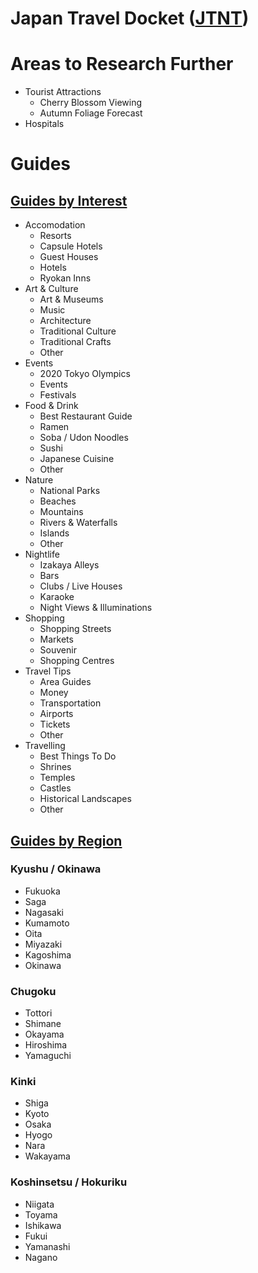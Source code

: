 # Japan Travel Docket ([JTNT](https://japantravel.navitime.com))

# Areas to Research Further
- Tourist Attractions
	- Cherry Blossom Viewing
	- Autumn Foliage Forecast
- Hospitals

# Guides
## [Guides by Interest](japantravel.navitime.com/en/area/jp/interest/all)
- Accomodation
	- Resorts
	- Capsule Hotels
	- Guest Houses
	- Hotels
	- Ryokan Inns
- Art & Culture
	- Art & Museums
	- Music
	- Architecture
	- Traditional Culture
	- Traditional Crafts
	- Other
- Events
	- 2020 Tokyo Olympics
	- Events
	- Festivals
- Food & Drink
	- Best Restaurant Guide
	- Ramen
	- Soba / Udon Noodles
	- Sushi
	- Japanese Cuisine
	- Other
- Nature
	- National Parks
	- Beaches
	- Mountains
	- Rivers & Waterfalls
	- Islands
	- Other
- Nightlife
	- Izakaya Alleys
	- Bars
	- Clubs / Live Houses
	- Karaoke
	- Night Views & Illuminations
- Shopping
	- Shopping Streets
	- Markets
	- Souvenir
	- Shopping Centres
- Travel Tips
	- Area Guides
	- Money
	- Transportation
	- Airports
	- Tickets
	- Other
- Travelling
	- Best Things To Do
	- Shrines
	- Temples
	- Castles
	- Historical Landscapes
	- Other

## [Guides by Region](http://japantravel.navitime.com)
### Kyushu / Okinawa
- Fukuoka
- Saga
- Nagasaki
- Kumamoto
- Oita
- Miyazaki
- Kagoshima
- Okinawa

### Chugoku
- Tottori
- Shimane
- Okayama
- Hiroshima
- Yamaguchi

### Kinki
- Shiga
- Kyoto
- Osaka
- Hyogo
- Nara
- Wakayama

### Koshinsetsu / Hokuriku
- Niigata
- Toyama
- Ishikawa
- Fukui
- Yamanashi
- Nagano

